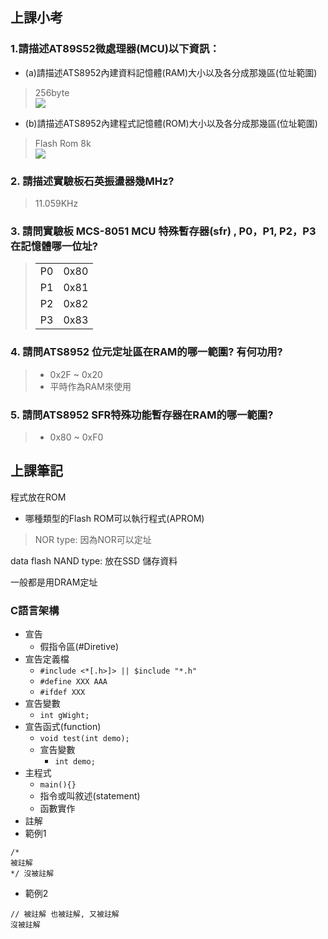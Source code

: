 ## 上課小考
### 1.請描述AT89S52微處理器(MCU)以下資訊： 
- (a)請描述ATS8952內建資料記憶體(RAM)大小以及各分成那幾區(位址範圍) 
> 256byte<br />
> ![](https://media.discordapp.net/attachments/816857285526945794/819387763635126314/unknown.png)

- (b)請描述ATS8952內建程式記憶體(ROM)大小以及各分成那幾區(位址範圍) 
> Flash Rom 8k<br />
> ![](https://media.discordapp.net/attachments/816857285526945794/819387730957434885/unknown.png)

### 2. 請描述實驗板石英振盪器幾MHz? 
> 11.059KHz

### 3. 請問實驗板 MCS-8051 MCU 特殊暫存器(sfr) , P0，P1, P2，P3在記憶體哪一位址? 
> |||
> |:-:|:-:|
> |P0|0x80|
> |P1|0x81|
> |P2|0x82|
> |P3|0x83|

### 4. 請問ATS8952 位元定址區在RAM的哪一範圍? 有何功用? 
> - 0x2F ~ 0x20
> - 平時作為RAM來使用

### 5. 請問ATS8952 SFR特殊功能暫存器在RAM的哪一範圍?
> - 0x80 ~ 0xF0


## 上課筆記
程式放在ROM

- 哪種類型的Flash ROM可以執行程式(APROM)
> NOR type: 因為NOR可以定址

data flash
NAND type: 放在SSD 儲存資料

一般都是用DRAM定址


### C語言架構
- 宣告
  - 假指令區(#Diretive)
- 宣告定義檔
  - ```#include <*[.h>]> || $include "*.h"```
  - ```#define XXX AAA```
  - ```#ifdef XXX```
- 宣告變數
  - ```int gWight;```
- 宣告函式(function)
  - ```void test(int demo);```
  - 宣告變數
    - ```int demo;```
- 主程式
  - ```main(){}```
  - 指令或叫敘述(statement)
  - 函數實作
- 註解
- 範例1
```
/* 
被註解 
*/ 沒被註解
```
- 範例2
```
// 被註解 也被註解, 又被註解
沒被註解
```